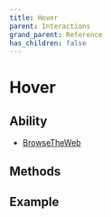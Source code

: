 ```yaml
---
title: Hover
parent: Interactions
grand_parent: Reference
has_children: false
---
```


# Hover

## Ability

- [BrowseTheWeb](../../abilities/BROWSE_THE_WEB.md)

## Methods

## Example